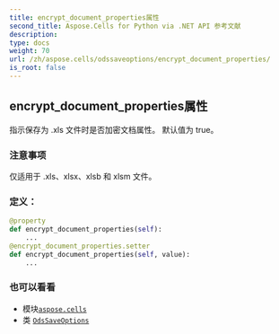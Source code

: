 ```yaml
---
title: encrypt_document_properties属性
second_title: Aspose.Cells for Python via .NET API 参考文献
description:
type: docs
weight: 70
url: /zh/aspose.cells/odssaveoptions/encrypt_document_properties/
is_root: false
---
```

## encrypt_document_properties属性

指示保存为 .xls 文件时是否加密文档属性。
默认值为 true。

### 注意事项

仅适用于 .xls、xlsx、xlsb 和 xlsm 文件。
### 定义：
```python
@property
def encrypt_document_properties(self):
    ...
@encrypt_document_properties.setter
def encrypt_document_properties(self, value):
    ...
```

### 也可以看看
* 模块[`aspose.cells`](../../)
* 类 [`OdsSaveOptions`](/cells/python-net/zh/aspose.cells/odssaveoptions)
